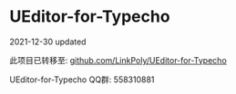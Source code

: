 UEditor-for-Typecho
===================

2021-12-30 updated


此项目已转移至: [github.com/LinkPoly/UEditor-for-Typecho](https://github.com/LinkPoly/UEditor-for-Typecho)

UEditor-for-Typecho QQ群: 558310881
